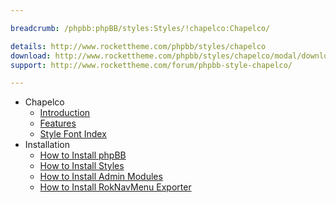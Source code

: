 ```yaml
---

breadcrumb: /phpbb:phpBB/styles:Styles/!chapelco:Chapelco/

details: http://www.rockettheme.com/phpbb/styles/chapelco
download: http://www.rockettheme.com/phpbb/styles/chapelco/modal/downloads
support: http://www.rockettheme.com/forum/phpbb-style-chapelco/

---
```


* Chapelco
	* [Introduction](INDEX.md#introduction)
	* [Features](INDEX.md#features)
    * [Style Font Index](../../../technical_tips/general/font_index.md)
* Installation
	* [How to Install phpBB](../../start/install.md)
	* [How to Install Styles](../../start/styles.md)
	* [How to Install Admin Modules](../../start/styles.md#installing-administrative-modules)
	* [How to Install RokNavMenu Exporter](../../modules/roknavmenu.md)